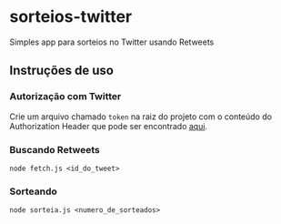 # sorteios-twitter

Simples app para sorteios no Twitter usando Retweets

## Instruções de uso

### Autorização com Twitter

Crie um arquivo chamado `token` na raiz do projeto com o conteúdo do Authorization Header que pode ser encontrado [aqui](https://dev.twitter.com/oauth/tools/signature-generator).

### Buscando Retweets

    node fetch.js <id_do_tweet>

### Sorteando

    node sorteia.js <numero_de_sorteados>
